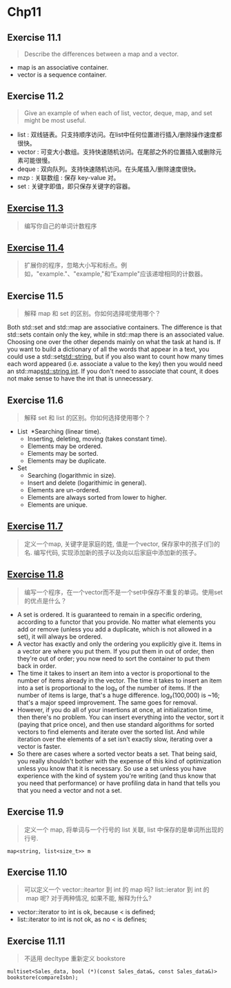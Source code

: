 
Chp11
==
Exercise 11.1
-
>Describe the differences between a map and a vector.

* map is an associative container.
* vector is a sequence container.

Exercise 11.2
-
>Give an example of when each of list, vector, deque, map, and set might be most useful.

* list : 双线链表。只支持顺序访问。在list中任何位置进行插入/删除操作速度都很快。
* vector : 可变大小数组。支持快速随机访问。在尾部之外的位置插入或删除元素可能很慢。
* deque : 双向队列。支持快速随机访问。在头尾插入/删除速度很快。
* mzp : 关联数组 : 保存 key-value 对。
* set : 关键字即值，即只保存关键字的容器。

[Exercise 11.3](https://github.com/yzs997/c-primer/tree/master/chp11/11.3)
-
>编写你自己的单词计数程序


[Exercise 11.4](https://github.com/yzs997/c-primer/tree/master/chp11/11.4)
-
>扩展你的程序，忽略大小写和标点。例如，"example."、"example,"和”Example"应该递增相同的计数器。

Exercise 11.5
-
>解释 map 和 set 的区别。你如何选择呢使用哪个？

Both std::set and std::map are associative containers. The difference is that std::sets contain only the key, while in std::map there is an associated value. Choosing one over the other depends mainly on what the task at hand is. If you want to build a dictionary of all the words that appear in a text, you could use a std::set<std::string>, but if you also want to count how many times each word appeared (i.e. associate a value to the key) then you would need an std::map<std::string,int>. If you don't need to associate that count, it does not make sense to have the int that is unnecessary.

Exercise 11.6
-
>解释 set 和 list 的区别。你如何选择使用哪个？

* List
  *Searching (linear time).
  * Inserting, deleting, moving (takes constant time).
  * Elements may be ordered.
  * Elements may be sorted.
  * Elements may be duplicate.
* Set
  * Searching (logarithmic in size).
  * Insert and delete (logarithimic in general).
  * Elements are un-ordered.
  * Elements are always sorted from lower to higher.
  * Elements are unique.
  
 [Exercise 11.7](https://github.com/yzs997/c-primer/tree/master/chp11/11.7)
 -
 >定义一个map, 关键字是家庭的姓, 值是一个vector, 保存家中的孩子(们)的名. 编写代码, 实现添加新的孩子以及向以后家庭中添加新的孩子。
 
 [Exercise 11.8](https://github.com/yzs997/c-primer/tree/master/chp11/11.8)
 -
>编写一个程序，在一个vector而不是一个set中保存不重复的单词。使用set的优点是什么？

* A set is ordered. It is guaranteed to remain in a specific ordering, according to a functor that you provide. No matter what elements you add or remove (unless you add a duplicate, which is not allowed in a set), it will always be ordered.
* A vector has exactly and only the ordering you explicitly give it. Items in a vector are where you put them. If you put them in out of order, then they're out of order; you now need to sort the container to put them back in order.
* The time it takes to insert an item into a vector is proportional to the number of items already in the vector. The time it takes to insert an item into a set is proportional to the log₂ of the number of items. If the number of items is large, that's a huge difference. log₂(100,000) is ~16; that's a major speed improvement. The same goes for removal.
* However, if you do all of your insertions at once, at initialization time, then there's no problem. You can insert everything into the vector, sort it (paying that price once), and then use standard algorithms for sorted vectors to find elements and iterate over the sorted list. And while iteration over the elements of a set isn't exactly slow, iterating over a vector is faster.
* So there are cases where a sorted vector beats a set. That being said, you really shouldn't bother with the expense of this kind of optimization unless you know that it is necessary. So use a set unless you have experience with the kind of system you're writing (and thus know that you need that performance) or have profiling data in hand that tells you that you need a vector and not a set.


Exercise 11.9
-
> 定义一个 map, 将单词与一个行号的 list 关联, list 中保存的是单词所出现的行号.

```
map<string, list<size_t>> m
```

Exercise 11.10
-
> 可以定义一个 vector<int>::iteartor 到 int 的 map 吗? list<int>::ierator 到 int 的  map 呢? 对于两种情况, 如果不能, 解释为什么?
 
 * vector<int>::iterator to int is ok, because < is defined;
 * list<int>::iterator to int is not ok, as no < is defines;
                                                   
 Exercise 11.11
 -
 > 不适用 decltype 重新定义 bookstore
 
 ```
 multiset<Sales_data, bool (*)(const Sales_data&, const Sales_data&)> bookstore(compareIsbn);
 ```
 
 
